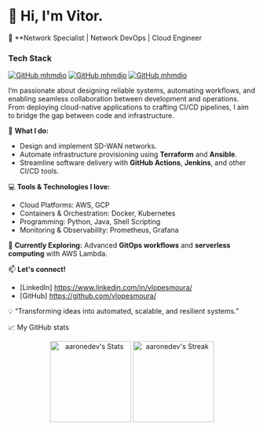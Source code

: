 # 👋 Hi, I'm Vitor.

🚀 **Network Specialist | Network DevOps | Cloud Engineer

### Tech Stack
[![GitHub mhmdio](https://img.shields.io/badge/Amazon_AWS-FF9900?style=for-the-badge&logo=amazonaws&logoColor=white)](https://aws.amazon.com/)
[![GitHub mhmdio](https://img.shields.io/badge/Terraform-7B42BC?style=for-the-badge&logo=terraform&logoColor=white)](https://terraform.io)
[![GitHub mhmdio](https://img.shields.io/badge/Docker-2CA5E0?style=for-the-badge&logo=docker&logoColor=white)](https://docker.com/)

I’m passionate about designing reliable systems, automating workflows, and enabling seamless collaboration between development and operations. From deploying cloud-native applications to crafting CI/CD pipelines, I aim to bridge the gap between code and infrastructure.

🔧 **What I do:**
- Design and implement SD-WAN networks.
- Automate infrastructure provisioning using **Terraform** and **Ansible**.
- Streamline software delivery with **GitHub Actions**, **Jenkins**, and other CI/CD tools.

💻 **Tools & Technologies I love:**
- Cloud Platforms: AWS, GCP
- Containers & Orchestration: Docker, Kubernetes
- Programming: Python, Java, Shell Scripting
- Monitoring & Observability: Prometheus, Grafana

🌱 **Currently Exploring:** Advanced **GitOps workflows** and **serverless computing** with AWS Lambda.

📫 **Let's connect!**
- [LinkedIn] https://www.linkedin.com/in/vlopesmoura/
- [GitHub] https://github.com/vlopesmoura/
  
💡 “Transforming ideas into automated, scalable, and resilient systems.”

📈 My GitHub stats

<div class="badges-githubstats">
  <p align="center">
    <img src="https://github-readme-stats.vercel.app/api?username=vlopesmoura&theme=tokyonight&show_icons=true&hide_border=true&count_private=true" alt="aaronedev's Stats" height="165">
    <img src="https://github-readme-streak-stats.herokuapp.com/?user=vlopesmoura&theme=tokyonight&hide_border=true" alt="aaronedev's Streak" height="165">
  </p>
</div>
